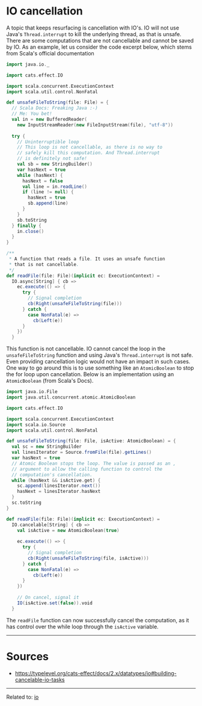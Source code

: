 # IO cancellation

A topic that keeps resurfacing is cancellation with IO's. IO will not use Java's `Thread.interrupt` to kill the underlying thread, as that is unsafe. There are some computations that are not cancellable and cannot be saved by IO. As an example, let us consider the code excerpt below, which stems from Scala's official documentation

```scala
import java.io._

import cats.effect.IO

import scala.concurrent.ExecutionContext
import scala.util.control.NonFatal

def unsafeFileToString(file: File) = {
  // Scala Docs: Freaking Java :-)
  // Me: You bet!
  val in = new BufferedReader(
    new InputStreamReader(new FileInputStream(file), "utf-8"))
  
  try {
    // Uninterruptible loop
    // This loop is not cancellable, as there is no way to 
    // safely kill this computation. And Thread.interrupt
    // is definitely not safe!
    val sb = new StringBuilder()
    var hasNext = true
    while (hasNext) {
      hasNext = false
      val line = in.readLine()
      if (line != null) {
        hasNext = true
        sb.append(line)
      }
    }
    sb.toString
  } finally {
    in.close()
  }
}

/**
 * A function that reads a file. It uses an unsafe function 
 * that is not cancellable.
 */
def readFile(file: File)(implicit ec: ExecutionContext) =
  IO.async[String] { cb =>
    ec.execute(() => {
      try {
        // Signal completion
        cb(Right(unsafeFileToString(file)))
      } catch {
        case NonFatal(e) =>
          cb(Left(e))
      }
    })
  }
```


This function is not cancellable. IO cannot cancel the loop in the `unsafeFileToString` function and using Java's `Thread.interrupt` is not safe. Even providing cancellation logic would not have an impact in such cases.
One way to go around this is to use something like an `AtomicBoolean` to stop the for loop upon cancellation. Below is an implementation using an `AtomicBoolean` (from Scala's Docs).

```scala
import java.io.File
import java.util.concurrent.atomic.AtomicBoolean

import cats.effect.IO

import scala.concurrent.ExecutionContext
import scala.io.Source
import scala.util.control.NonFatal

def unsafeFileToString(file: File, isActive: AtomicBoolean) = {
  val sc = new StringBuilder
  val linesIterator = Source.fromFile(file).getLines()
  var hasNext = true
  // Atomic Boolean stops the loop. The value is passed as an ,
  // argument to allow the calling function to control the 
  // computation's cancellation.
  while (hasNext && isActive.get) {
    sc.append(linesIterator.next())
    hasNext = linesIterator.hasNext
  }
  sc.toString
}

def readFile(file: File)(implicit ec: ExecutionContext) =
  IO.cancelable[String] { cb =>
    val isActive = new AtomicBoolean(true)
    
    ec.execute(() => {
      try {
        // Signal completion
        cb(Right(unsafeFileToString(file, isActive)))
      } catch {
        case NonFatal(e) =>
          cb(Left(e))
      }
    })
 
    // On cancel, signal it
    IO(isActive.set(false)).void
  }
```

The `readFile` function can now successfully cancel the computation, as it has control over the while loop through the `isActive` variable. 


---
# Sources
- https://typelevel.org/cats-effect/docs/2.x/datatypes/io#building-cancelable-io-tasks


<hr>

Related to: [io](io)